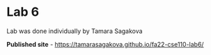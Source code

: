 # Lab 6 

Lab was done individually by Tamara Sagakova

**Published site** - https://tamarasagakova.github.io/fa22-cse110-lab6/
